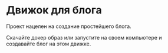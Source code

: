 # Движок для блога 

Проект нацелен на создание простейшего блога. 

Скачайте докер образ или запустите на своем компьютере и создавайте блог на этом движке. 
